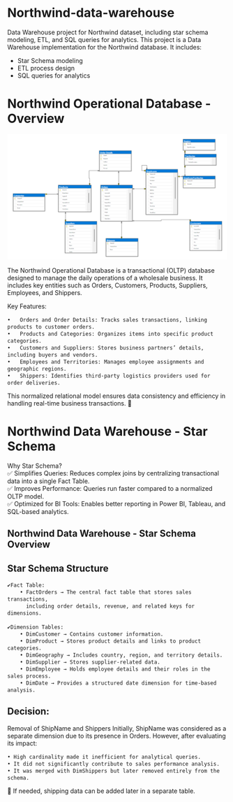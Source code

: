 # Northwind-data-warehouse
Data Warehouse project for Northwind dataset, including star schema modeling, ETL, and SQL queries for analytics.
This project is a Data Warehouse implementation for the Northwind database.
It includes:
- Star Schema modeling
- ETL process design
- SQL queries for analytics

# Northwind Operational Database - Overview

![Northwind EDR](https://github.com/avideh89/Northwind-data-warehouse/blob/main/2_Northwind%20operational%20diagram.png?raw=true)


The Northwind Operational Database is a transactional (OLTP) database designed to manage the daily operations of a wholesale business. It includes key entities such as Orders, Customers, Products, Suppliers, Employees, and Shippers.

Key Features:

	•	Orders and Order Details: Tracks sales transactions, linking products to customer orders.
	•	Products and Categories: Organizes items into specific product categories.
	•	Customers and Suppliers: Stores business partners’ details, including buyers and vendors.
	•	Employees and Territories: Manages employee assignments and geographic regions.
	•	Shippers: Identifies third-party logistics providers used for order deliveries.

This normalized relational model ensures data consistency and efficiency in handling real-time business transactions. 🚀

# Northwind Data Warehouse - Star Schema

Why Star Schema?<br>
	✅ Simplifies Queries: Reduces complex joins by centralizing transactional data into a single Fact Table.<br>
	✅ Improves Performance: Queries run faster compared to a normalized OLTP model.<br>
	✅ Optimized for BI Tools: Enables better reporting in Power BI, Tableau, and SQL-based analytics.<br>

## Northwind Data Warehouse - Star Schema Overview

## Star Schema Structure
	✔️Fact Table:
		• FactOrders → The central fact table that stores sales transactions, 
  		  including order details, revenue, and related keys for dimensions.
	 
	✔️Dimension Tables:
		• DimCustomer → Contains customer information.
		• DimProduct → Stores product details and links to product categories.
		• DimGeography → Includes country, region, and territory details.
		• DimSupplier → Stores supplier-related data.
		• DimEmployee → Holds employee details and their roles in the sales process.
		• DimDate → Provides a structured date dimension for time-based analysis.


## Decision: 
Removal of ShipName and Shippers
Initially, ShipName was considered as a separate dimension due to its presence in Orders. 
However, after evaluating its impact:

	• High cardinality made it inefficient for analytical queries.
	• It did not significantly contribute to sales performance analysis.
	• It was merged with DimShippers but later removed entirely from the schema.

📌 If needed, shipping data can be added later in a separate table.




















































